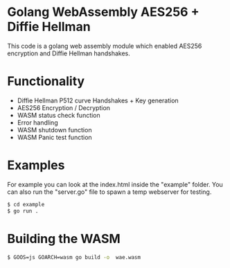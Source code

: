 # Golang WebAssembly AES256 + Diffie Hellman 
This code is a golang web assembly module which enabled AES256 encryption and Diffie Hellman handshakes.

# Functionality
 - Diffie Hellman P512 curve Handshakes + Key generation
 - AES256 Encryption / Decryption
 - WASM status check function
 - Error handling
 - WASM shutdown function
 - WASM Panic test function

# Examples
For example you can look at the index.html inside the "example" folder. You can also run the "server.go" file to spawn a temp webserver for testing.
```bash
$ cd example
$ go run .
```

# Building the WASM
```bash
$ GOOS=js GOARCH=wasm go build -o  wae.wasm

```